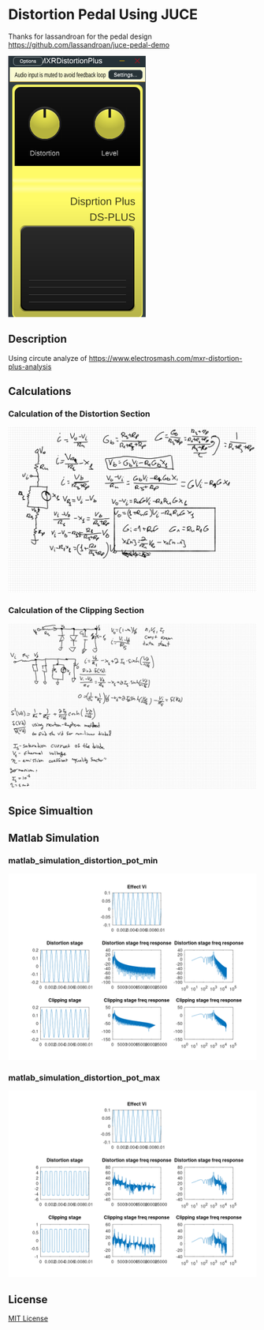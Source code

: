 # Distortion Pedal Using JUCE

Thanks for lassandroan for the pedal design https://github.com/lassandroan/juce-pedal-demo

![Pedal Image](./pedal_image)

## Description


Using circute analyze of https://www.electrosmash.com/mxr-distortion-plus-analysis  

## Calculations

### Calculation of the Distortion Section
![Distortion Section](./Research/final.png)
### Calculation of the Clipping Section
![Clipping Section](./Research/final_clipping.png)

## Spice Simualtion
## Matlab Simulation
### matlab_simulation_distortion_pot_min
![Pot Min](./Research/matlab_simulation_distortion_pot_min.png)  
### matlab_simulation_distortion_pot_max
![Pot Max](./Research/matlab_simulation_distortion_pot_max.png)
## License
[MIT License](https://opensource.org/licenses/MIT)